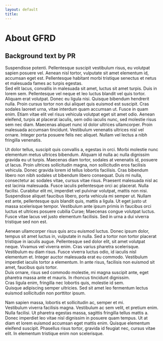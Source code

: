 ```yaml
---
layout: default
title:
---
```



About GFRD
==========

Background text by PR
---------------------

Suspendisse potenti. Pellentesque suscipit vestibulum risus, eu 
volutpat sapien posuere vel. Aenean nisl tortor, vulputate sit amet 
elementum id, accumsan eget est. Pellentesque habitant morbi 
tristique senectus et netus et malesuada fames ac turpis egestas.  
Sed elit lacus, convallis in malesuada sit amet, luctus sit amet 
turpis. Duis in lorem sem. Pellentesque vel neque et leo luctus 
blandit vel quis tortor. Aliquam erat volutpat. Donec eu ligula 
nisi. Quisque bibendum hendrerit nulla. Proin cursus tortor non dui 
aliquet quis euismod est suscipit. Cras sodales laoreet urna, vitae 
interdum quam accumsan ut. Fusce in quam enim. Etiam vitae elit vel 
risus vehicula volutpat eget sit amet odio. Aenean eleifend, turpis 
at placerat iaculis, sem odio iaculis nunc, sed molestie risus sem 
nec diam. Maecenas aliquet nunc id dolor ultrices ullamcorper. Proin 
malesuada accumsan tincidunt. Vestibulum venenatis ultrices nisl vel 
ornare. Integer porta posuere felis nec aliquet. Nullam vel lectus a 
nibh fringilla venenatis.

Ut dolor tellus, suscipit quis convallis a, egestas in orci. Morbi 
molestie nunc elementum metus ultrices bibendum. Aliquam id nulla ac 
nulla dignissim gravida eu ut turpis. Maecenas diam tortor, sodales 
at venenatis id, posuere ut lacus. Proin ultrices sollicitudin 
magna, non sollicitudin eros facilisis vehicula. Donec gravida lorem 
id tellus lobortis facilisis. Cras bibendum libero non nibh sodales 
ut bibendum libero consequat. Duis mi nulla, consectetur ac sodales 
vitae, cursus vitae risus. Praesent malesuada nisl ac est lacinia 
malesuada. Fusce iaculis pellentesque orci ac placerat. Nulla 
facilisi. Curabitur elit mi, imperdiet vel pulvinar volutpat, mattis 
non nisi. Suspendisse aliquet faucibus libero, porta vehicula mi 
semper ut. Nullam est ante, pellentesque quis blandit quis, mattis a 
ligula. Ut eget justo ut massa scelerisque tempor. Vestibulum ante 
ipsum primis in faucibus orci luctus et ultrices posuere cubilia 
Curae; Maecenas congue volutpat luctus. Fusce vitae lacus vel justo 
elementum facilisis. Sed in urna a dui viverra tristique sed non 
est.

Aenean ullamcorper risus quis arcu euismod luctus. Donec ipsum 
dolor, tempus sit amet luctus in, vulputate in nulla. Sed a tortor 
non tortor placerat tristique in iaculis augue. Pellentesque sed 
dolor elit, sit amet volutpat neque. Vivamus vel viverra enim. Cras 
varius pharetra scelerisque. Vestibulum eu diam risus. Fusce viverra 
luctus odio, id iaculis nisl elementum et. Integer auctor malesuada 
erat eu commodo. Vestibulum imperdiet iaculis tortor a elementum. In 
ante risus, facilisis non euismod sit amet, faucibus quis tortor.  
Duis ornare, risus sed commodo molestie, mi magna suscipit ante, 
eget pharetra massa ante et mauris. In rhoncus tincidunt dignissim.  
Cras ligula enim, fringilla nec lobortis quis, molestie id sem.  
Quisque adipiscing semper ultricies. Sed sit amet leo fermentum 
lectus euismod sollicitudin non porttitor ipsum.

Nam sapien massa, lobortis et sollicitudin ac, semper et mi.  
Vestibulum viverra facilisis magna. Vestibulum ac sem velit, et 
pretium enim. Nulla facilisi. Ut pharetra egestas massa, sagittis 
fringilla tellus mattis a. Donec imperdiet leo vitae nisl dignissim 
in posuere quam tempus. Ut at diam et lorem euismod accumsan eget 
mattis enim. Quisque elementum eleifend suscipit. Phasellus risus 
tortor, gravida id feugiat nec, cursus vitae elit. In elementum 
tristique enim non scelerisque.


